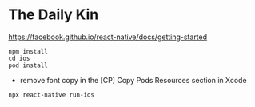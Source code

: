 # The Daily Kin

https://facebook.github.io/react-native/docs/getting-started
```
npm install
cd ios
pod install
```
* remove font copy in the [CP] Copy Pods Resources section in Xcode
```
npx react-native run-ios
```
